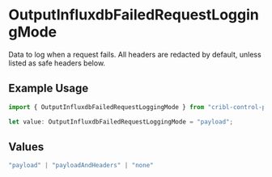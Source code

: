 # OutputInfluxdbFailedRequestLoggingMode

Data to log when a request fails. All headers are redacted by default, unless listed as safe headers below.

## Example Usage

```typescript
import { OutputInfluxdbFailedRequestLoggingMode } from "cribl-control-plane/models";

let value: OutputInfluxdbFailedRequestLoggingMode = "payload";
```

## Values

```typescript
"payload" | "payloadAndHeaders" | "none"
```